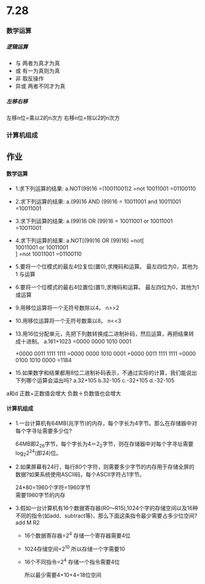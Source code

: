 # 7.28
### 数学运算
##### 逻辑运算
* 与 两者为真才为真
* 或 有一为真则为真
* 非  取反操作
* 异或 两者不同才为真

##### 左移右移
左移n位=乘以2的n次方
右移n位=除以2的n次方

### 计算机组成


## 作业
#### 数学运算
* 1.求下列运算的结果:
a.NOT(99)16 =(10011001)2
=not    10011001
=01100110

* 2.求下列运算的结果:
a.(99)16 AND (99)16 
=   10011001
and 10011001
=10011001

* 3.求下列运算的结果:
a.(99)16 OR (99)16 
=   10011001
or  10011001
=10011001

* 4.求下列运算的结果:
a.NOT[(99)16 OR (99)16]
=not[   
             10011001
       or  10011001    
]
=not 10011001
=01100110

* 5.要将一个位模式的最左4位复位(置0),求掩码和运算。
最左四位为0，其他为1
与运算

* 6.要将一个位模式的最右4位置位(置1),求掩码和运算。
最左四位为0，其他为1
或运算

* 9.用移位运算将一个无符号数除以4。
n>>2

* 10.用移位运算将一个无符号数乘以8。
n<<3

* 13.用16位分配单元，先把下列数转换成二进制补码，然后运算，再把结果转成十进制。
  a.161+1023
  =0000 0000 1010 0001

  +0000 0011 1111 1111
  =0000 0000 1010 0001
  +0000 0011 1111 1111
  =0000 0100 1010 0000
  =1184

* 15.如果数字和结果都用8位二进制补码表示，不通过实际的计算，我们能说出下列哪个运算会溢出吗?
a.32+105 b.32-105 c.-32+105 d.-32-105

a和d  正数+正数值会增大   负数＋负数值也会增大

#### 计算机组成
* 1.一台计算机有64MB(兆字节)的内存，每个字长为4字节。那么在存储器中对每个字寻址需要多少位?

  64MB即2<sub>26</sub>字节，每个字长为4＝2<sub>2</sub>字节，则在存储器中对每个字寻址需要log<sub>2</sub>2<sup>24</sup>(即24)位。

* 2.如果屏幕有24行，每行80个字符，则需要多少字节的内存用于存储全屏的数据?如果系统使用ASCII码，每个ASCII字符占1字节。

  24\*80=1960个字符=1960字节  
  需要1960字节的内存

* 3.假如一台计算机有16个数据寄存器(R0〜R15),1024个字的存储空间以及16种不同的指令(如add、subtract等)，那么下面这条指令最少需要占多少位空间?
  add M R2

  * 16个数据寄存器=2<sup>4</sup>	存储一个寄存器需要4位
  * 1024存储空间=2<sup>10</sup>	所以存储一个字需要10
  * 16个不同指令=2<sup>4</sup>	存储一个指令需要4位

    所以最少需要4+10+4=18位空间
  

 